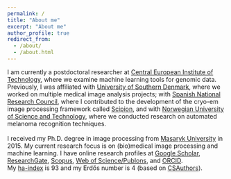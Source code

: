 ```yaml
---
permalink: /
title: "About me"
excerpt: "About me"
author_profile: true
redirect_from: 
  - /about/
  - /about.html
---
```


I am currently a postdoctoral researcher at [Central European Institute of Technology](https://en.wikipedia.org/wiki/Central_European_Institute_of_Technology/), where we examine machine learning tools for genomic data. Previously, I was affiliated with [University of Southern Denmark](https://en.wikipedia.org/wiki/University_of_Southern_Denmark), where we worked on multiple medical image analysis projects; with [Spanish National Research Council](https://en.wikipedia.org/wiki/Spanish_National_Research_Council), where I contributed to the development of the cryo-em image processing framework called [Scipion](http://scipion.i2pc.es/), and with [Norwegian University of Science and Technology](https://en.wikipedia.org/wiki/Norwegian_University_of_Science_and_Technology), where we conducted research on automated melanoma recognition techniques.<br />
<br /> 
I received my Ph.D. degree in image processing from [Masaryk University](https://en.wikipedia.org/wiki/Masaryk_University) in 2015. My current research focus is on (bio)medical image processing and machine learning. I have online research profiles at [Google Scholar](https://scholar.google.com/citations?user=KcUL5tsAAAAJ), [ResearchGate](https://www.researchgate.net/profile/Tomas-Majtner), [Scopus](https://www.scopus.com/authid/detail.uri?authorId=55547213000), [Web of Science/Publons](https://publons.com/researcher/1945502/tomas-majtner/), and [ORCID](https://orcid.org/0000-0002-5279-8806).<br />
My [ha-index](https://www.irif.fr/~haberm//haindex.html) is 93 and my Erdős number is 4 (based on [CSAuthors](https://www.csauthors.net/distance/tomas-majtner/paul-erdos)).

